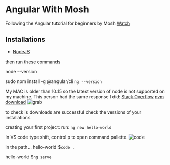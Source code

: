 # Angular With Mosh

Following the Angular tutorial for beginners by Mosh 
[Watch](https://www.youtube.com/watch?v=k5E2AVpwsko)


## Installations

- [NodeJS](https://nodejs.org/en/)

then run these commands 

node --version 

sudo npm install -g @angular/cli 
`ng --version` 

My MAC is older than 10.15 so the latest version of node is not supported on my machine. This person had the same response I did: [Stack Overflow](https://stackoverflow.com/questions/74709494/is-it-possible-to-install-node-js-on-macos-high-sierra-version-10-13-6-this-is)
[nvm download](https://github.com/nvm-sh/nvm)
![grab](https://user-images.githubusercontent.com/83961643/211662000-f0523d23-39ab-4e6d-a677-fdb7727a30f9.jpeg)


to check is downloads are successful check the versions of your installations 

creating your first project: 
run: `ng new hello-world`

In VS code type shift, control p to open command pallette. ![code](https://user-images.githubusercontent.com/83961643/211661911-746c58b4-291b-46f6-9925-f821aa8e67f7.jpeg)

in the path... hello-world $`code . ` 

hello-world $`ng serve` 
